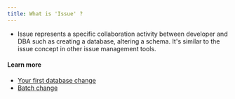 ```yaml
---
title: What is 'Issue' ?
---
```


- Issue represents a specific collaboration activity between developer and DBA such as creating a database, altering a schema. It's similar to the issue concept in other issue management tools.

#### Learn more

- [Your first database change](https://docs.bytebase.com/get-started/step-by-step/change-schema)
- [Batch change](https://docs.bytebase.com/change-database/batch-change/)
